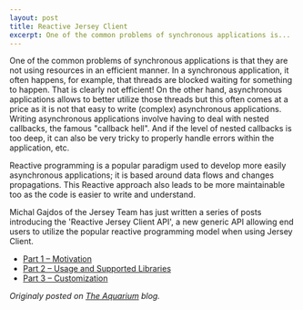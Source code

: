 ```yaml
---
layout: post
title: Reactive Jersey Client
excerpt: One of the common problems of synchronous applications is...
---
```


One of the common problems of synchronous applications is that they are not using resources in an efficient manner. In a synchronous application, it often happens, for example, that threads are blocked waiting for something to happen.  That is clearly not efficient!  On the other hand, asynchronous applications allows to better utilize those threads but this often comes at a price as it is not that easy to write (complex) asynchronous applications.  Writing asynchronous applications involve having to deal with nested callbacks, the famous "callback hell".  And if the level of nested callbacks is too deep, it can also be very tricky to properly handle errors within the application, etc.

Reactive programming is a popular paradigm used to develop more easily asynchronous applications; it is based around data flows and changes propagations.  This Reactive approach also leads to be more maintainable too as the code is easier to write and understand.

Michal Gajdos of the Jersey Team has just written a series of posts introducing the 'Reactive Jersey Client API', a new generic API allowing end users to utilize the popular reactive programming model when using Jersey Client. 

* [Part 1 – Motivation](http://blog.dejavu.sk/2015/01/07/reactive-jersey-client-part-1-motivation/)
* [Part 2 – Usage and Supported Libraries](http://blog.dejavu.sk/2015/01/07/reactive-jersey-client-part-2-usage-and-supported-reactive-libraries/)
* [Part 3 – Customization](http://blog.dejavu.sk/2015/01/07/reactive-jersey-client-part-3-customization/)


*Originaly posted on [The Aquarium](https://blogs.oracle.com/theaquarium/reactive-jersey-client) blog.*

